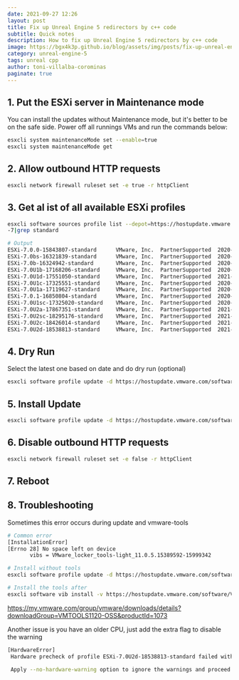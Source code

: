```yaml
---
date: 2021-09-27 12:26
layout: post
title: Fix up Unreal Engine 5 redirectors by c++ code
subtitle: Quick notes
description: How to fix up Unreal Engine 5 redirectors by c++ code
image: https://bgx4k3p.github.io/blog/assets/img/posts/fix-up-unreal-engine-redirectors-by-code-cpp.jpg
category: unreal-engine-5
tags: unreal cpp
author: toni-villalba-corominas
paginate: true
---
```



## 1. Put the ESXi server in Maintenance mode

You can install the updates without Maintenance mode, but it's better to be on the safe side. Power off all runnings VMs and run the commands below:

```bash
esxcli system maintenanceMode set --enable=true
esxcli system maintenanceMode get 
```

## 2. Allow outbound HTTP requests  

```bash
esxcli network firewall ruleset set -e true -r httpClient
```

## 3. Get al ist of all available ESXi profiles  

```bash
esxcli software sources profile list --depot=https://hostupdate.vmware.com/software/VUM/PRODUCTION/main/vmw-depot-index.xml |grep ESXi
-7|grep standard

# Output
ESXi-7.0.0-15843807-standard      VMware, Inc.  PartnerSupported  2020-03-16T10:48:54  2020-03-16T10:48:54
ESXi-7.0bs-16321839-standard      VMware, Inc.  PartnerSupported  2020-06-02T05:57:00  2020-06-02T05:57:00
ESXi-7.0b-16324942-standard       VMware, Inc.  PartnerSupported  2020-06-02T17:26:43  2020-06-02T17:26:43
ESXi-7.0U1b-17168206-standard     VMware, Inc.  PartnerSupported  2020-11-11T11:34:51  2020-11-11T11:34:51
ESXi-7.0U1d-17551050-standard     VMware, Inc.  PartnerSupported  2021-02-01T18:29:07  2021-02-01T18:29:07
ESXi-7.0U1c-17325551-standard     VMware, Inc.  PartnerSupported  2020-12-15T12:44:19  2020-12-15T12:44:19
ESXi-7.0U1a-17119627-standard     VMware, Inc.  PartnerSupported  2020-11-01T08:18:49  2020-11-01T08:18:49
ESXi-7.0.1-16850804-standard      VMware, Inc.  PartnerSupported  2020-09-04T18:28:17  2020-09-04T18:28:18
ESXi-7.0U1sc-17325020-standard    VMware, Inc.  PartnerSupported  2020-12-15T10:50:21  2020-12-15T10:50:21
ESXi-7.0U2a-17867351-standard     VMware, Inc.  PartnerSupported  2021-04-29T00:00:00  2021-04-29T00:00:00
ESXi-7.0U2sc-18295176-standard    VMware, Inc.  PartnerSupported  2021-08-24T00:00:00  2021-08-24T00:00:00
ESXi-7.0U2c-18426014-standard     VMware, Inc.  PartnerSupported  2021-08-24T00:00:00  2021-08-24T00:00:00
ESXi-7.0U2d-18538813-standard     VMware, Inc.  PartnerSupported  2021-09-14T00:00:00  2021-09-14T00:00:00
```

## 4. Dry Run

Select the latest one based on date and do dry run (optional)

```bash
esxcli software profile update -d https://hostupdate.vmware.com/software/VUM/PRODUCTION/main/vmw-depot-index.xml -p ESXi-7.0U2d-18538813-standard --dry-run
```

## 5. Install Update

```bash
esxcli software profile update -d https://hostupdate.vmware.com/software/VUM/PRODUCTION/main/vmw-depot-index.xml -p ESXi-7.0U2d-18538813-standard
```

## 6. Disable outbound HTTP requests  

```bash
esxcli network firewall ruleset set -e false -r httpClient
```

## 7. Reboot

## 8. Troubleshooting

Sometimes this error occurs during update and vmware-tools

```bash
# Common error
[InstallationError]
[Errno 28] No space left on device
       vibs = VMware_locker_tools-light_11.0.5.15389592-15999342

# Install without tools
esxcli software profile update -d https://hostupdate.vmware.com/software/VUM/PRODUCTION/main/vmw-depot-index.xml -p ESXi-6.7.0-20191204001-no-tools

# Install the tools after
esxcli software vib install -v https://hostupdate.vmware.com/software/VUM/PRODUCTION/main/esx/vmw/vib20/tools-light/VMware_locker_tools-light_11.0.5.15389592-15999342.vib

```

<https://my.vmware.com/group/vmware/downloads/details?downloadGroup=VMTOOLS1120-OSS&productId=1073>

Another issue is you have an older CPU, just add the extra flag to disable the warning

```bash
[HardwareError]
 Hardware precheck of profile ESXi-7.0U2d-18538813-standard failed with warnings: <CPU_SUPPORT WARNING: The CPU in this host may not be supported in future ESXi releases. Please plan accordingly.>
 
 Apply --no-hardware-warning option to ignore the warnings and proceed with the transaction.

```
